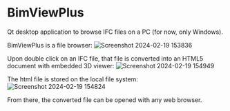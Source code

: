 # BimViewPlus

Qt desktop application to browse IFC files on a PC (for now, only Windows).

BimViewPlus is a file browser:
![Screenshot 2024-02-19 153836](https://github.com/BIMViewPlus/BIMViewPlus/assets/150842425/61ad3b4d-3653-4304-90ab-aeee20d55daa)

Upon double click on an IFC file, that file is converted into an HTML5 document with embedded 3D viewer:
![Screenshot 2024-02-19 154949](https://github.com/BIMViewPlus/BIMViewPlus/assets/150842425/70d50b33-c857-4e51-b71f-4bd81c1c513a)

The html file is stored on the local file system:
![Screenshot 2024-02-19 154824](https://github.com/BIMViewPlus/BIMViewPlus/assets/150842425/b508e3d5-59d2-41dc-8980-cf814799f3e6)

From there, the converted file can be opened with any web browser.
